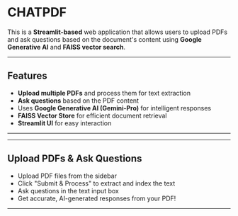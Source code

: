 # CHATPDF

This is a **Streamlit-based** web application that allows users to upload PDFs and ask questions based on the document's content using **Google Generative AI** and **FAISS vector search**.

---

## Features  
- **Upload multiple PDFs** and process them for text extraction  
- **Ask questions** based on the PDF content  
- Uses **Google Generative AI (Gemini-Pro)** for intelligent responses  
- **FAISS Vector Store** for efficient document retrieval  
- **Streamlit UI** for easy interaction  

---

---

## Upload PDFs & Ask Questions
- Upload PDF files from the sidebar
- Click "Submit & Process" to extract and index the text
- Ask questions in the text input box
- Get accurate, AI-generated responses from your PDF!

---
